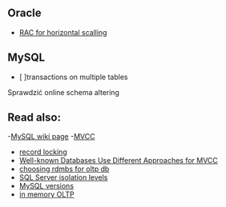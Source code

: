 ## Oracle

- [RAC for horizontal scalling](http://www.infoworld.com/article/2613467/application-development/how-do-i-freaking-scale-oracle-.html?page=3)

## MySQL

- [ ]transactions on multiple tables


Sprawdzić online schema altering

## Read also:

-[MySQL wiki page](https://en.wikipedia.org/wiki/MySQL)
-[MVCC](https://en.wikipedia.org/wiki/Multiversion_concurrency_control)
- [record locking](https://en.wikipedia.org/wiki/Record_locking)
- [Well-known Databases Use Different Approaches for MVCC](https://www.enterprisedb.com/well-known-databases-use-different-approaches-mvcc)
- [choosing rdmbs for oltp db](http://ithare.com/choosing-rdmbs-for-oltp-db/)
- [SQL Server isolation levels](https://msdn.microsoft.com/en-us/library/tcbchxcb(v=vs.110).aspx)
- [MySQL versions](https://www.mysql.com/products/)
- [in memory OLTP](https://www.simple-talk.com/sql/database-administration/memory-oltp-row-visibility-sql-servers-mvcc/)